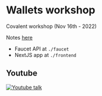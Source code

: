 # Wallets workshop

Covalent workshop (Nov 16th - 2022)

Notes [here](https://notes.hanchon.live/workshop-evmos-evmosjs-transactions.html)

- Faucet API at `./faucet`
- NextJS app at `./frontend`

## Youtube 

[![Youtube talk](https://img.youtube.com/vi/V4AZYPem5lg/0.jpg)](https://www.youtube.com/watch?v=V4AZYPem5lg)
